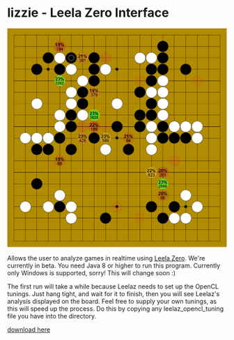 # lizzie - Leela Zero Interface
![screenshot](/screen.png?raw=true)

Allows the user to analyze games in realtime using [Leela Zero](https://www.github.com/gcp/leela-zero). We're currently in beta. You need Java 8 or higher to run this program. Currently only Windows is supported, sorry! This will change soon :)

The first run will take a while because Leelaz needs to set up the OpenCL tunings. Just hang tight, and wait for it to finish, then you will see Leelaz's analysis displayed on the board. Feel free to supply your own tunings, as this will speed up the process. Do this by copying any leelaz_opencl_tuning file you have into the directory.

[download here](https://github.com/CamWagner/lizzie/releases/tag/0.2)
